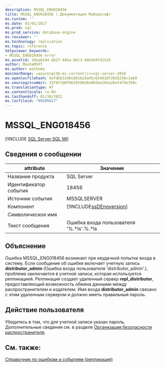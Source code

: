 ```yaml
---
description: MSSQL_ENG018456
title: MSSQL_ENG018456 | Документация Майкрософт
ms.custom: ''
ms.date: 03/01/2017
ms.prod: sql
ms.prod_service: database-engine
ms.reviewer: ''
ms.technology: replication
ms.topic: reference
helpviewer_keywords:
- MSSQL_ENG018456 error
ms.assetid: 3daa8144-d81f-445a-b6c3-4bb3e9fd1526
author: MashaMSFT
ms.author: mathoma
monikerRange: =azuresqldb-mi-current||>=sql-server-2016
ms.openlocfilehash: 0afdbb3340cb0162da95c654d3d72026256c3a60
ms.sourcegitcommit: 33f0f190f962059826e002be165a2bef4f9e350c
ms.translationtype: HT
ms.contentlocale: ru-RU
ms.lasthandoff: 01/30/2021
ms.locfileid: "99205627"
---
```

# <a name="mssql_eng018456"></a>MSSQL_ENG018456
[!INCLUDE [SQL Server SQL MI](../../includes/applies-to-version/sql-asdbmi.md)]
    
## <a name="message-details"></a>Сведения о сообщении  
  
|attribute|Значение|  
|-|-|  
|Название продукта|SQL Server|  
|Идентификатор события|18456|  
|Источник события|MSSQLSERVER|  
|Компонент|[!INCLUDE[ssDEnoversion](../../includes/ssdenoversion-md.md)]|  
|Символическое имя||  
|Текст сообщения|Ошибка входа пользователя '%.*ls'.%.\*ls|  
  
## <a name="explanation"></a>Объяснение  
 Ошибка MSSQL_ENG018456 возникает при неудачной попытке входа в систему. Если сообщение об ошибке включает учетную запись **distributor_admin** (Ошибка входа пользователя 'distributor_admin'.), проблема заключается в учетной записи, которая используется репликацией. Репликация создает удаленный сервер **repl_distributor**, предоставляющий возможность обмена данными между распространителем и издателем. Имя входа **distributor_admin** связано с этим удаленным сервером и должно иметь правильный пароль.  
  
## <a name="user-action"></a>Действие пользователя  
 Убедитесь в том, что для учетной записи указан пароль. Дополнительные сведения см. в разделе [Организация безопасности распространителя](../../relational-databases/replication/security/secure-the-distributor.md).  
  
## <a name="see-also"></a>См. также:  
 [Справочник по ошибкам и событиям (репликация)](../../relational-databases/replication/errors-and-events-reference-replication.md)  
  
  
